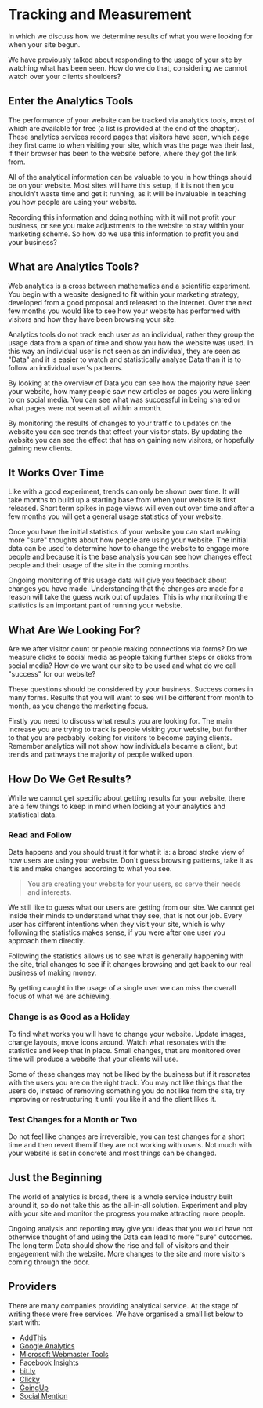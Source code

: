 # Tracking and Measurement

In which we discuss how we determine results of what you were looking for when your site begun.

We have previously talked about responding to the usage of your site by watching what has been seen. How do we do that, considering we cannot watch over your clients shoulders?

## Enter the Analytics Tools

The performance of your website can be tracked via analytics tools, most of which are available for free (a list is provided at the end of the chapter). These analytics services record pages that visitors have seen, which page they first came to when visiting your site, which was the page was their last, if their browser has been to the website before, where they got the link from.

All of the analytical information can be valuable to you in how things should be on your website. Most sites will have this setup, if it is not then you shouldn't waste time and get it running, as it will be invaluable in teaching you how people are using your website.

Recording this information and doing nothing with it will not profit your business, or see you make adjustments to the website to stay within your marketing scheme. So how do we use this information to profit you and your business?

## What are Analytics Tools?

Web analytics is a cross between mathematics and a scientific experiment. You begin with a website designed to fit within your marketing strategy, developed from a good proposal and released to the internet. Over the next few months you would like to see how your website has performed with visitors and how they have been browsing your site.

Analytics tools do not track each user as an individual, rather they group the usage data from a span of time and show you how the website was used. In this way an individual user is not seen as an individual, they are seen as "Data" and it is easier to watch and statistically analyse Data than it is to follow an individual user's patterns.

By looking at the overview of Data you can see how the majority have seen your website, how many people saw new articles or pages you were linking to on social media. You can see what was successful in being shared or what pages were not seen at all within a month.

By monitoring the results of changes to your traffic to updates on the website you can see trends that effect your visitor stats. By updating the website you can see the effect that has on gaining new visitors, or hopefully gaining new clients.

## It Works Over Time

Like with a good experiment, trends can only be shown over time. It will take months to build up a starting base from when your website is first released. Short term spikes in page views will even out over time and after a few months you will get a general usage statistics of your website.

Once you have the initial statistics of your website you can start making more "sure" thoughts about how people are using your website. The initial data can be used to determine how to change the website to engage more people and because it is the base analysis you can see how changes effect people and their usage of the site in the coming months. 

Ongoing monitoring of this usage data will give you feedback about changes you have made. Understanding that the changes are made for a reason will take the guess work out of updates. This is why monitoring the statistics is an important part of running your website.

## What Are We Looking For?

Are we after visitor count or people making connections via forms? Do we measure clicks to social media as people taking further steps or clicks from social media? How do we want our site to be used and what do we call "success" for our website?

These questions should be considered by your business. Success comes in many forms. Results that you will want to see will be different from month to month, as you change the marketing focus.

Firstly you need to discuss what results you are looking for. The main increase you are trying to track is people visiting your website, but further to that you are probably looking for visitors to become paying clients. Remember analytics will not show how individuals became a client, but trends and pathways the majority of people walked upon.

## How Do We Get Results?

While we cannot get specific about getting results for your website, there are a few things to keep in mind when looking at your analytics and statistical data.

### Read and Follow

Data happens and you should trust it for what it is: a broad stroke view of how users are using your website. Don't guess browsing patterns, take it as it is and make changes according to what you see.

> You are creating your website for your users, so serve their needs and interests.

We still like to guess what our users are getting from our site. We cannot get inside their minds to understand what they see, that is not our job. Every user has different intentions when they visit your site, which is why following the statistics makes sense, if you were after one user you approach them directly.

Following the statistics allows us to see what is generally happening with the site, trial changes to see if it changes browsing and get back to our real business of making money.

By getting caught in the usage of a single user we can miss the overall focus of what we are achieving.

### Change is as Good as a Holiday

To find what works you will have to change your website. Update images, change layouts, move icons around. Watch what resonates with the statistics and keep that in place. Small changes, that are monitored over time will produce a website that your clients will use.

Some of these changes may not be liked by the business but if it resonates with the users you are on the right track. You may not like things that the users do, instead of removing something you do not like from the site, try improving or restructuring it until you like it and the client likes it.

### Test Changes for a Month or Two

Do not feel like changes are irreversible, you can test changes for a short time and then revert them if they are not working with users. Not much with your website is set in concrete and most things can be changed.

## Just the Beginning

The world of analytics is broad, there is a whole service industry built around it, so do not take this as the all-in-all solution. Experiment and play with your site and monitor the progress you make attracting more people.

Ongoing analysis and reporting may give you ideas that you would have not otherwise thought of and using the Data can lead to more "sure" outcomes. The long term Data should show the rise and fall of visitors and their engagement with the website. More changes to the site and more visitors coming through the door.


## Providers

There are many companies providing analytical service. At the stage of writing these were free services. We have organised a small list below to start with:

* [AddThis](http://www.addthis.com/)
* [Google Analytics](http://analytics.google.com/)
* [Microsoft Webmaster Tools](http://www.bing.com/toolbox/webmaster)
* [Facebook Insights](https://developers.facebook.com/docs/insights/)
* [bit.ly](http://bit.ly/)
* [Clicky](http://clicky.com/)
* [GoingUp](http://www.goingup.com/)
* [Social Mention](http://socialmention.com/)
